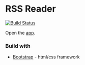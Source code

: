# RSS Reader
[![Build Status](https://travis-ci.org/ErnestMazurin/rss-feed-reader.svg?branch=master)](https://travis-ci.org/ErnestMazurin/rss-feed-reader)

Open the [app](http://rssreader-em.surge.sh/).

### Build with

 - [Bootstrap](https://getbootstrap.com/) - html/css framework
